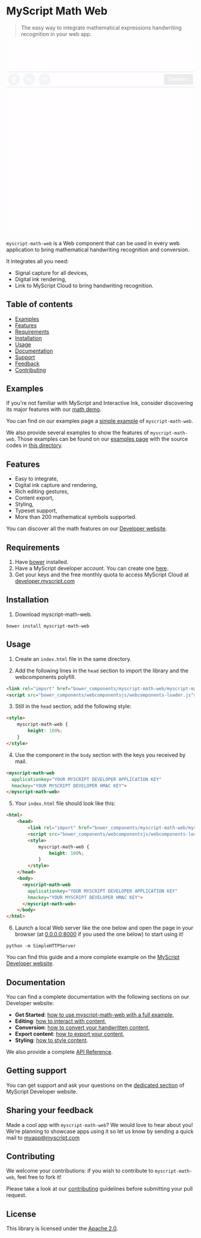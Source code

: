 # MyScript Math Web
> The easy way to integrate mathematical expressions handwriting recognition in your web app.

<p align="center">
  <img src="preview.gif">
</p>
 
`myscript-math-web` is a Web component that can be used in every web application to bring mathematical handwriting recognition and conversion. 

It integrates all you need:  
* Signal capture for all devices,
* Digital ink rendering,
* Link to MyScript Cloud to bring handwriting recognition.

## Table of contents

* [Examples](https://github.com/MyScript/myscript-math-web#examples)
* [Features](https://github.com/MyScript/myscript-math-web#features)
* [Requirements](https://github.com/MyScript/myscript-math-web#requirements)
* [Installation](https://github.com/MyScript/myscript-math-web#installation)
* [Usage](https://github.com/MyScript/myscript-math-web#usage)
* [Documentation](https://github.com/MyScript/myscript-math-web#documentation)
* [Support](https://github.com/MyScript/myscript-math-web#support)
* [Feedback](https://github.com/MyScript/myscript-math-web#sharing-your-feedback)
* [Contributing](https://github.com/MyScript/myscript-math-web#contributing)


## Examples

If you're not familiar with MyScript and Interactive Ink, consider discovering its major features with our [math demo](http://webdemo.myscript.com/views/math.html).

You can find on our examples page a [simple example](https://myscript.github.io/myscript-math-web/components/myscript-math-web/#/elements/myscript-math-web/demos/get-started-[v4]) of `myscript-math-web`. 

We also provide several examples to show the features of `myscript-math-web`. Those examples can be found on our [examples page](https://myscript.github.io/myscript-math-web/components/myscript-math-web/#/elements/myscript-math-web/demos/other-examples) with the source codes in [this directory](https://github.com/MyScript/myscript-math-web/tree/master/examples).


## Features

* Easy to integrate,
* Digital ink capture and rendering,
* Rich editing gestures,
* Content export,
* Styling,
* Typeset support,
* More than 200 mathematical symbols supported.

You can discover all the math features on our [Developer website](https://developer.myscript.com/math).


## Requirements

1. Have [bower](https://bower.io/#install-bower) installed.
2. Have a MyScript developer account. You can create one [here](https://dev.myscript.com/).
2. Get your keys and the free monthly quota to access MyScript Cloud at [developer.myscript.com](https://developer.myscript.com)
 
## Installation

1. Download myscript-math-web.  
```shell
bower install myscript-math-web
```

## Usage

1. Create an `index.html` file in the same directory. 

2. Add the following lines in the `head` section to import the library and the webcomponents polyfill.
```html
<link rel="import" href="bower_components/myscript-math-web/myscript-math-web.html">
<script src="bower_components/webcomponentsjs/webcomponents-loader.js"></script>
```  

3. Still in the `head` section, add the following style:
```html
<style>
    myscript-math-web {
        height: 100%;
    }
</style>
```

4. Use the component in the `body` section with the keys you received by mail.  
```html
<myscript-math-web
  applicationkey="YOUR MYSCRIPT DEVELOPER APPLICATION KEY"
  hmackey="YOUR MYSCRIPT DEVELOPER HMAC KEY">
</myscript-math-web>
```

5. Your `index.html` file should look like this:
```html
<html>
    <head>
        <link rel="import" href="bower_components/myscript-math-web/myscript-math-web.html">
        <script src="bower_components/webcomponentsjs/webcomponents-loader.js"></script>
        <style>
            myscript-math-web {
                height: 100%;
            }
        </style>
    </head>
    <body>
      <myscript-math-web
        applicationkey="YOUR MYSCRIPT DEVELOPER APPLICATION KEY"
        hmackey="YOUR MYSCRIPT DEVELOPER HMAC KEY">
      </myscript-math-web>
    </body>
</html>
```

6. Launch a local Web server like the one below and open the page in your browser (at [0.0.0.0:8000](http://0.0.0.0:8000) if you used the one below) to start using it!
```
python -m SimpleHTTPServer
```

You can find this guide and a more complete example on the [MyScript Developer website](https://developer.myscript.com/docs/interactive-ink/latest/web/web-components/math-element/get-started/).


## Documentation

You can find a complete documentation with the following sections on our Developer website:

* **Get Started**: [how to use myscript-math-web with a full example](https://developer.myscript.com/docs/interactive-ink/latest/web/web-components/math-element/get-started/),
* **Editing**: [how to interact with content](https://developer.myscript.com/docs/interactive-ink/latest/web/web-components/math-element/editing/),
* **Conversion**: [how to convert your handwritten content](https://developer.myscript.com/docs/interactive-ink/latest/web/web-components/math-element/conversion/),
* **Export content**: [how to export your content](https://developer.myscript.com/docs/interactive-ink/latest/web/web-components/math-element/import-and-export/),
* **Styling**: [how to style content](https://developer.myscript.com/docs/interactive-ink/latest/web/web-components/math-element/styling/).

We also provide a complete [API Reference](https://myscript.github.io/myscript-math-web/components/myscript-math-web/#/elements/myscript-math-web).

## Getting support

You can get support and ask your questions on the [dedicated section](https://developer-support.myscript.com/support/discussions/forums/16000096021) of MyScript Developer website.

## Sharing your feedback

Made a cool app with `myscript-math-web`? We would love to hear about you!
We’re planning to showcase apps using it so let us know by sending a quick mail to [myapp@myscript.com](mailto://myapp@myscript.com)

## Contributing

We welcome your contributions: if you wish to contribute to `myscript-math-web`, feel free to fork it!

Please take a look at our [contributing](CONTRIBUTING.md) guidelines before submitting your pull request.

## License

This library is licensed under the [Apache 2.0](http://opensource.org/licenses/Apache-2.0).

